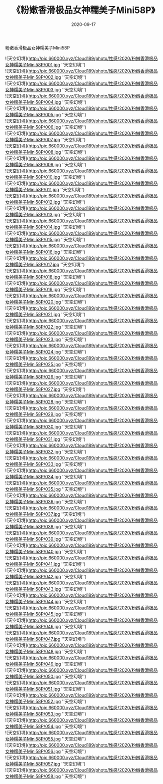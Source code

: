 ﻿---
layout: post
title:  《粉嫩香滑极品女神糯美子Mini58P》
date:   2020-09-17
img: http://pic.660000.xyz/Cloud189/photo/性感/2020/粉嫩香滑极品女神糯美子Mini58P/000.jpg
categories: [美女, 性感, 泳衣]
---

粉嫩香滑极品女神糯美子Mini58P



![天空幻境](http://pic.660000.xyz/Cloud189/photo/性感/2020/粉嫩香滑极品女神糯美子Mini58P/001.jpg ''天空幻境'') <br>
![天空幻境](http://pic.660000.xyz/Cloud189/photo/性感/2020/粉嫩香滑极品女神糯美子Mini58P/002.jpg ''天空幻境'') <br>
![天空幻境](http://pic.660000.xyz/Cloud189/photo/性感/2020/粉嫩香滑极品女神糯美子Mini58P/003.jpg ''天空幻境'') <br>
![天空幻境](http://pic.660000.xyz/Cloud189/photo/性感/2020/粉嫩香滑极品女神糯美子Mini58P/004.jpg ''天空幻境'') <br>
![天空幻境](http://pic.660000.xyz/Cloud189/photo/性感/2020/粉嫩香滑极品女神糯美子Mini58P/005.jpg ''天空幻境'') <br>
![天空幻境](http://pic.660000.xyz/Cloud189/photo/性感/2020/粉嫩香滑极品女神糯美子Mini58P/006.jpg ''天空幻境'') <br>
![天空幻境](http://pic.660000.xyz/Cloud189/photo/性感/2020/粉嫩香滑极品女神糯美子Mini58P/007.jpg ''天空幻境'') <br>
![天空幻境](http://pic.660000.xyz/Cloud189/photo/性感/2020/粉嫩香滑极品女神糯美子Mini58P/008.jpg ''天空幻境'') <br>
![天空幻境](http://pic.660000.xyz/Cloud189/photo/性感/2020/粉嫩香滑极品女神糯美子Mini58P/009.jpg ''天空幻境'') <br>
![天空幻境](http://pic.660000.xyz/Cloud189/photo/性感/2020/粉嫩香滑极品女神糯美子Mini58P/010.jpg ''天空幻境'') <br>
![天空幻境](http://pic.660000.xyz/Cloud189/photo/性感/2020/粉嫩香滑极品女神糯美子Mini58P/011.jpg ''天空幻境'') <br>
![天空幻境](http://pic.660000.xyz/Cloud189/photo/性感/2020/粉嫩香滑极品女神糯美子Mini58P/012.jpg ''天空幻境'') <br>
![天空幻境](http://pic.660000.xyz/Cloud189/photo/性感/2020/粉嫩香滑极品女神糯美子Mini58P/013.jpg ''天空幻境'') <br>
![天空幻境](http://pic.660000.xyz/Cloud189/photo/性感/2020/粉嫩香滑极品女神糯美子Mini58P/014.jpg ''天空幻境'') <br>
![天空幻境](http://pic.660000.xyz/Cloud189/photo/性感/2020/粉嫩香滑极品女神糯美子Mini58P/015.jpg ''天空幻境'') <br>
![天空幻境](http://pic.660000.xyz/Cloud189/photo/性感/2020/粉嫩香滑极品女神糯美子Mini58P/016.jpg ''天空幻境'') <br>
![天空幻境](http://pic.660000.xyz/Cloud189/photo/性感/2020/粉嫩香滑极品女神糯美子Mini58P/017.jpg ''天空幻境'') <br>
![天空幻境](http://pic.660000.xyz/Cloud189/photo/性感/2020/粉嫩香滑极品女神糯美子Mini58P/018.jpg ''天空幻境'') <br>
![天空幻境](http://pic.660000.xyz/Cloud189/photo/性感/2020/粉嫩香滑极品女神糯美子Mini58P/019.jpg ''天空幻境'') <br>
![天空幻境](http://pic.660000.xyz/Cloud189/photo/性感/2020/粉嫩香滑极品女神糯美子Mini58P/020.jpg ''天空幻境'') <br>
![天空幻境](http://pic.660000.xyz/Cloud189/photo/性感/2020/粉嫩香滑极品女神糯美子Mini58P/021.jpg ''天空幻境'') <br>
![天空幻境](http://pic.660000.xyz/Cloud189/photo/性感/2020/粉嫩香滑极品女神糯美子Mini58P/022.jpg ''天空幻境'') <br>
![天空幻境](http://pic.660000.xyz/Cloud189/photo/性感/2020/粉嫩香滑极品女神糯美子Mini58P/023.jpg ''天空幻境'') <br>
![天空幻境](http://pic.660000.xyz/Cloud189/photo/性感/2020/粉嫩香滑极品女神糯美子Mini58P/024.jpg ''天空幻境'') <br>
![天空幻境](http://pic.660000.xyz/Cloud189/photo/性感/2020/粉嫩香滑极品女神糯美子Mini58P/025.jpg ''天空幻境'') <br>
![天空幻境](http://pic.660000.xyz/Cloud189/photo/性感/2020/粉嫩香滑极品女神糯美子Mini58P/026.jpg ''天空幻境'') <br>
![天空幻境](http://pic.660000.xyz/Cloud189/photo/性感/2020/粉嫩香滑极品女神糯美子Mini58P/027.jpg ''天空幻境'') <br>
![天空幻境](http://pic.660000.xyz/Cloud189/photo/性感/2020/粉嫩香滑极品女神糯美子Mini58P/028.jpg ''天空幻境'') <br>
![天空幻境](http://pic.660000.xyz/Cloud189/photo/性感/2020/粉嫩香滑极品女神糯美子Mini58P/029.jpg ''天空幻境'') <br>
![天空幻境](http://pic.660000.xyz/Cloud189/photo/性感/2020/粉嫩香滑极品女神糯美子Mini58P/030.jpg ''天空幻境'') <br>
![天空幻境](http://pic.660000.xyz/Cloud189/photo/性感/2020/粉嫩香滑极品女神糯美子Mini58P/031.jpg ''天空幻境'') <br>
![天空幻境](http://pic.660000.xyz/Cloud189/photo/性感/2020/粉嫩香滑极品女神糯美子Mini58P/032.jpg ''天空幻境'') <br>
![天空幻境](http://pic.660000.xyz/Cloud189/photo/性感/2020/粉嫩香滑极品女神糯美子Mini58P/033.jpg ''天空幻境'') <br>
![天空幻境](http://pic.660000.xyz/Cloud189/photo/性感/2020/粉嫩香滑极品女神糯美子Mini58P/034.jpg ''天空幻境'') <br>
![天空幻境](http://pic.660000.xyz/Cloud189/photo/性感/2020/粉嫩香滑极品女神糯美子Mini58P/035.jpg ''天空幻境'') <br>
![天空幻境](http://pic.660000.xyz/Cloud189/photo/性感/2020/粉嫩香滑极品女神糯美子Mini58P/036.jpg ''天空幻境'') <br>
![天空幻境](http://pic.660000.xyz/Cloud189/photo/性感/2020/粉嫩香滑极品女神糯美子Mini58P/037.jpg ''天空幻境'') <br>
![天空幻境](http://pic.660000.xyz/Cloud189/photo/性感/2020/粉嫩香滑极品女神糯美子Mini58P/038.jpg ''天空幻境'') <br>
![天空幻境](http://pic.660000.xyz/Cloud189/photo/性感/2020/粉嫩香滑极品女神糯美子Mini58P/039.jpg ''天空幻境'') <br>
![天空幻境](http://pic.660000.xyz/Cloud189/photo/性感/2020/粉嫩香滑极品女神糯美子Mini58P/040.jpg ''天空幻境'') <br>
![天空幻境](http://pic.660000.xyz/Cloud189/photo/性感/2020/粉嫩香滑极品女神糯美子Mini58P/041.jpg ''天空幻境'') <br>
![天空幻境](http://pic.660000.xyz/Cloud189/photo/性感/2020/粉嫩香滑极品女神糯美子Mini58P/042.jpg ''天空幻境'') <br>
![天空幻境](http://pic.660000.xyz/Cloud189/photo/性感/2020/粉嫩香滑极品女神糯美子Mini58P/043.jpg ''天空幻境'') <br>
![天空幻境](http://pic.660000.xyz/Cloud189/photo/性感/2020/粉嫩香滑极品女神糯美子Mini58P/044.jpg ''天空幻境'') <br>
![天空幻境](http://pic.660000.xyz/Cloud189/photo/性感/2020/粉嫩香滑极品女神糯美子Mini58P/045.jpg ''天空幻境'') <br>
![天空幻境](http://pic.660000.xyz/Cloud189/photo/性感/2020/粉嫩香滑极品女神糯美子Mini58P/046.jpg ''天空幻境'') <br>
![天空幻境](http://pic.660000.xyz/Cloud189/photo/性感/2020/粉嫩香滑极品女神糯美子Mini58P/047.jpg ''天空幻境'') <br>
![天空幻境](http://pic.660000.xyz/Cloud189/photo/性感/2020/粉嫩香滑极品女神糯美子Mini58P/048.jpg ''天空幻境'') <br>
![天空幻境](http://pic.660000.xyz/Cloud189/photo/性感/2020/粉嫩香滑极品女神糯美子Mini58P/049.jpg ''天空幻境'') <br>
![天空幻境](http://pic.660000.xyz/Cloud189/photo/性感/2020/粉嫩香滑极品女神糯美子Mini58P/050.jpg ''天空幻境'') <br>
![天空幻境](http://pic.660000.xyz/Cloud189/photo/性感/2020/粉嫩香滑极品女神糯美子Mini58P/051.jpg ''天空幻境'') <br>
![天空幻境](http://pic.660000.xyz/Cloud189/photo/性感/2020/粉嫩香滑极品女神糯美子Mini58P/052.jpg ''天空幻境'') <br>
![天空幻境](http://pic.660000.xyz/Cloud189/photo/性感/2020/粉嫩香滑极品女神糯美子Mini58P/053.jpg ''天空幻境'') <br>
![天空幻境](http://pic.660000.xyz/Cloud189/photo/性感/2020/粉嫩香滑极品女神糯美子Mini58P/054.jpg ''天空幻境'') <br>
![天空幻境](http://pic.660000.xyz/Cloud189/photo/性感/2020/粉嫩香滑极品女神糯美子Mini58P/055.jpg ''天空幻境'') <br>
![天空幻境](http://pic.660000.xyz/Cloud189/photo/性感/2020/粉嫩香滑极品女神糯美子Mini58P/056.jpg ''天空幻境'') <br>
![天空幻境](http://pic.660000.xyz/Cloud189/photo/性感/2020/粉嫩香滑极品女神糯美子Mini58P/057.jpg ''天空幻境'') <br>
![天空幻境](http://pic.660000.xyz/Cloud189/photo/性感/2020/粉嫩香滑极品女神糯美子Mini58P/058.jpg ''天空幻境'') <br>